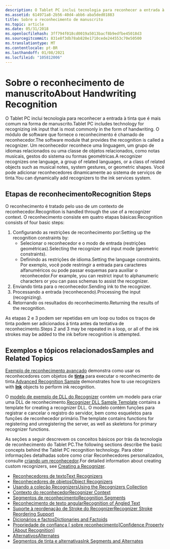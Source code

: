 ```yaml
---
description: O Tablet PC inclui tecnologia para reconhecer a entrada à tinta que é mais comum na forma de manuscrito.
ms.assetid: 614971a8-2b56-40d4-abb6-aba5ded01883
title: Sobre o reconhecimento de manuscrito
ms.topic: article
ms.date: 05/31/2018
ms.openlocfilehash: 3ff794f018cd0019a5013bacf8b9edfbe45018d3
ms.sourcegitcommit: 831e8f3db78ab820e1710cede244553c70e50500
ms.translationtype: MT
ms.contentlocale: pt-BR
ms.lasthandoff: 01/08/2021
ms.locfileid: "105812006"
---
```

# <a name="about-handwriting-recognition"></a><span data-ttu-id="2f473-103">Sobre o reconhecimento de manuscrito</span><span class="sxs-lookup"><span data-stu-id="2f473-103">About Handwriting Recognition</span></span>

<span data-ttu-id="2f473-104">O Tablet PC inclui tecnologia para reconhecer a entrada à tinta que é mais comum na forma de manuscrito.</span><span class="sxs-lookup"><span data-stu-id="2f473-104">Tablet PC includes technology for recognizing ink input that is most commonly in the form of handwriting.</span></span> <span data-ttu-id="2f473-105">O módulo de software que fornece o reconhecimento é chamado de reconhecedor.</span><span class="sxs-lookup"><span data-stu-id="2f473-105">The software module that provides the recognition is called a recognizer.</span></span> <span data-ttu-id="2f473-106">Um reconhecedor reconhece uma linguagem, um grupo de idiomas relacionados ou uma classe de objetos relacionados, como notas musicais, gestos do sistema ou formas geométricas.</span><span class="sxs-lookup"><span data-stu-id="2f473-106">A recognizer recognizes one language, a group of related languages, or a class of related objects such as musical notes, system gestures, or geometric shapes.</span></span> <span data-ttu-id="2f473-107">Você pode adicionar reconhecedores dinamicamente ao sistema de serviços de tinta.</span><span class="sxs-lookup"><span data-stu-id="2f473-107">You can dynamically add recognizers to the ink services system.</span></span>

## <a name="recognition-steps"></a><span data-ttu-id="2f473-108">Etapas de reconhecimento</span><span class="sxs-lookup"><span data-stu-id="2f473-108">Recognition Steps</span></span>

<span data-ttu-id="2f473-109">O reconhecimento é tratado pelo uso de um contexto de reconhecedor.</span><span class="sxs-lookup"><span data-stu-id="2f473-109">Recognition is handled through the use of a recognizer context.</span></span> <span data-ttu-id="2f473-110">O reconhecimento consiste em quatro etapas básicas:</span><span class="sxs-lookup"><span data-stu-id="2f473-110">Recognition consists of four basic steps:</span></span>

1.  <span data-ttu-id="2f473-111">Configurando as restrições de reconhecimento por:</span><span class="sxs-lookup"><span data-stu-id="2f473-111">Setting up the recognition constraints by:</span></span>
    -   <span data-ttu-id="2f473-112">Selecionar o reconhecedor e o modo de entrada (restrições geométricas).</span><span class="sxs-lookup"><span data-stu-id="2f473-112">Selecting the recognizer and input mode (geometric constraints).</span></span>
    -   <span data-ttu-id="2f473-113">Definindo as restrições de idioma.</span><span class="sxs-lookup"><span data-stu-id="2f473-113">Setting the language constraints.</span></span> <span data-ttu-id="2f473-114">Por exemplo, você pode restringir a entrada para caracteres alfanuméricos ou pode passar esquemas para auxiliar o reconhecedor.</span><span class="sxs-lookup"><span data-stu-id="2f473-114">For example, you can restrict input to alphanumeric characters or you can pass schemas to assist the recognizer.</span></span>
2.  <span data-ttu-id="2f473-115">Enviando tinta para o reconhecedor.</span><span class="sxs-lookup"><span data-stu-id="2f473-115">Sending ink to the recognizer.</span></span>
3.  <span data-ttu-id="2f473-116">Processando a entrada (reconhecendo).</span><span class="sxs-lookup"><span data-stu-id="2f473-116">Processing the input (recognizing).</span></span>
4.  <span data-ttu-id="2f473-117">Retornando os resultados do reconhecimento.</span><span class="sxs-lookup"><span data-stu-id="2f473-117">Returning the results of the recognition.</span></span>

<span data-ttu-id="2f473-118">As etapas 2 e 3 podem ser repetidas em um loop ou todos os traços de tinta podem ser adicionados à tinta antes da tentativa de reconhecimento.</span><span class="sxs-lookup"><span data-stu-id="2f473-118">Steps 2 and 3 may be repeated in a loop, or all of the ink strokes may be added to the ink before recognition is attempted.</span></span>

## <a name="samples-and-related-topics"></a><span data-ttu-id="2f473-119">Exemplos e tópicos relacionados</span><span class="sxs-lookup"><span data-stu-id="2f473-119">Samples and Related Topics</span></span>

<span data-ttu-id="2f473-120">[Exemplo de reconhecimento avançado](advanced-recognition-sample.md) demonstra como usar os reconhecedores com objetos de [**tinta**](inkdisp-class.md) para executar o reconhecimento de tinta.</span><span class="sxs-lookup"><span data-stu-id="2f473-120">[Advanced Recognition Sample](advanced-recognition-sample.md) demonstrates how to use recognizers with [**Ink**](inkdisp-class.md) objects to perform ink recognition.</span></span>

<span data-ttu-id="2f473-121">O [modelo de exemplo de DLL do Recognizer](recognizer-dll-sample-template.md) contém um modelo para criar uma DLL de reconhecimento.</span><span class="sxs-lookup"><span data-stu-id="2f473-121">[Recognizer DLL Sample Template](recognizer-dll-sample-template.md) contains a template for creating a recognizer DLL.</span></span> <span data-ttu-id="2f473-122">O modelo contém funções para registrar e cancelar o registro do servidor, bem como esqueletos para funções de reconhecedor primário.</span><span class="sxs-lookup"><span data-stu-id="2f473-122">The template contains functions for registering and unregistering the server, as well as skeletons for primary recognizer functions.</span></span>

<span data-ttu-id="2f473-123">As seções a seguir descrevem os conceitos básicos por trás da tecnologia de reconhecimento do Tablet PC.</span><span class="sxs-lookup"><span data-stu-id="2f473-123">The following sections describe the basic concepts behind the Tablet PC recognition technology.</span></span> <span data-ttu-id="2f473-124">Para obter informações detalhadas sobre como criar Reconhecedores personalizados, consulte [criando um reconhecedor](creating-a-recognizer.md).</span><span class="sxs-lookup"><span data-stu-id="2f473-124">For detailed information about creating custom recognizers, see [Creating a Recognizer](creating-a-recognizer.md).</span></span>

-   [<span data-ttu-id="2f473-125">Reconhecedores de texto</span><span class="sxs-lookup"><span data-stu-id="2f473-125">Text Recognizers</span></span>](text-recognizers.md)
-   [<span data-ttu-id="2f473-126">Reconhecedores de objetos</span><span class="sxs-lookup"><span data-stu-id="2f473-126">Object Recognizers</span></span>](object-recognizers.md)
-   [<span data-ttu-id="2f473-127">Usando a coleção Recognizers</span><span class="sxs-lookup"><span data-stu-id="2f473-127">Using the Recognizers Collection</span></span>](using-the-recognizers-collection.md)
-   [<span data-ttu-id="2f473-128">Contexto do reconhecedor</span><span class="sxs-lookup"><span data-stu-id="2f473-128">Recognizer Context</span></span>](recognizer-context.md)
-   [<span data-ttu-id="2f473-129">Segmentos de reconhecimento</span><span class="sxs-lookup"><span data-stu-id="2f473-129">Recognition Segments</span></span>](recognition-segments.md)
-   [<span data-ttu-id="2f473-130">Reconhecimento de texto angular</span><span class="sxs-lookup"><span data-stu-id="2f473-130">Recognition of Angled Text</span></span>](recognition-of-angled-text.md)
-   [<span data-ttu-id="2f473-131">Suporte à reordenação de Stroke do Recognizer</span><span class="sxs-lookup"><span data-stu-id="2f473-131">Recognizer Stroke Reordering Support</span></span>](recognizer-stroke-reordering-support.md)
-   [<span data-ttu-id="2f473-132">Dicionários e factos</span><span class="sxs-lookup"><span data-stu-id="2f473-132">Dictionaries and Factoids</span></span>](dictionaries-and-factoids.md)
-   <span data-ttu-id="2f473-133">[Propriedade de confiança \[ sobre reconhecimento\]](confidence-property--about-recognition.md)</span><span class="sxs-lookup"><span data-stu-id="2f473-133">[Confidence Property \[About Recognition\]](confidence-property--about-recognition.md)</span></span>
-   [<span data-ttu-id="2f473-134">Alternativos</span><span class="sxs-lookup"><span data-stu-id="2f473-134">Alternates</span></span>](alternates.md)
-   [<span data-ttu-id="2f473-135">Segmentos de tinta e alternativas</span><span class="sxs-lookup"><span data-stu-id="2f473-135">Ink Segments and Alternates</span></span>](ink-segments-and-alternates.md)

 

 



